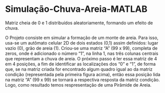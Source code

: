 # Simulação-Chuva-Areia-MATLAB
Matriz cheia de 0 e 1 distribuídos aleatoriamente, formando um efeito de chuva.

O Projeto consiste em simular a formação de um monte de areia. Para isso, usa-se um autômato celular 2D de dois estados (0,1) assim definidos: lugar vazio (0), grão de areia (1).
Criou-se uma matriz “A” (99 x 99), completa de zeros, onde é adicionado o número “1”, na linha 1, nas três colunas centrais que representam a chuva de areia. O próximo passo é ler essa matriz de 4 em 4 posições, a fim de identificar as localizações dos “0” e “1”, de forma que, se na matriz criada for encontrado algum quadro igual ao da matriz condição (representada pela primeira figura acima), então essa posição lida na matriz “A” (99 x 99) se tornará a respectiva resposta da matriz condição. 
Logo, como resultado temos respresentação de uma Pirâmide de Areia.
